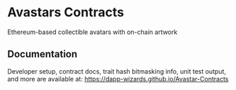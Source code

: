 # Avastars Contracts
Ethereum-based collectible avatars with on-chain artwork
 
## Documentation
Developer setup, contract docs, trait hash bitmasking info, unit test output, and more are available at:
https://dapp-wizards.github.io/Avastar-Contracts